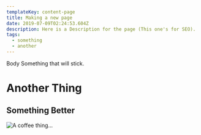 ```yaml
---
templateKey: content-page
title: Making a new page
date: 2019-07-09T02:24:53.604Z
description: Here is a Description for the page (This one's for SEO).
tags:
  - something
  - another
---
```

Body Something that will stick.



# Another Thing



## Something Better



![A coffee thing...](/img/chemex.jpg "Coffee on a table.")
